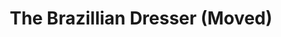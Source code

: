 ---
title: "The Brazillian Dresser (Moved)"
url: /dublin/the-brazillian-dresser-moved/
shop: vacant
---
